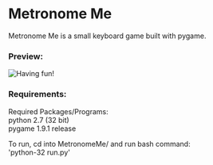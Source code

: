 # Metronome Me
Metronome Me is a small keyboard game built with pygame.

### Preview:
![Having fun!](https://media.giphy.com/media/9x5drtJ1MnBtc7NAgW/giphy.gif)

### Requirements:
Required Packages/Programs:<br>
python 2.7 (32 bit)<br>
pygame 1.9.1 release<br>

To run, cd into MetronomeMe/ and run bash command:<br>
	'python-32 run.py'


